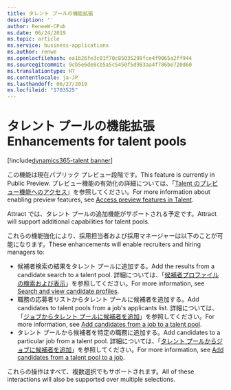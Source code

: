 ```yaml
---
title: タレント プールの機能拡張
description: ''
author: ReneeW-CPub
ms.date: 06/24/2019
ms.topic: article
ms.service: business-applications
ms.author: renwe
ms.openlocfilehash: ea1b26fe3c01f70c85035299fce4f9065a2ff944
ms.sourcegitcommit: 9cb5e6de8cb5a5c5450f5d983aa4f786be720d60
ms.translationtype: HT
ms.contentlocale: ja-JP
ms.lasthandoff: 06/27/2019
ms.locfileid: "1703525"
---
```

<!--from editor: This had no metadata - I added the above.-->


# <a name="enhancements-for-talent-pools"></a><span data-ttu-id="47220-102">タレント プールの機能拡張</span><span class="sxs-lookup"><span data-stu-id="47220-102">Enhancements for talent pools</span></span>
[!include[dynamics365-talent banner](../../includes/dynamics365-talent.md)]

<span data-ttu-id="47220-103">この機能は現在パブリック プレビュー段階です。</span><span class="sxs-lookup"><span data-stu-id="47220-103">This feature is currently in Public Preview.</span></span> <span data-ttu-id="47220-104">プレビュー機能の有効化の詳細については、「[Talent のプレビュー機能へのアクセス](https://docs.microsoft.com/dynamics365/unified-operations/talent/access-preview-feature)」を参照してください。</span><span class="sxs-lookup"><span data-stu-id="47220-104">For more information about enabling preview features, see [Access preview features in Talent](https://docs.microsoft.com/dynamics365/unified-operations/talent/access-preview-feature).</span></span>

<span data-ttu-id="47220-105">Attract では、タレント プールの追加機能がサポートされる予定です。</span><span class="sxs-lookup"><span data-stu-id="47220-105">Attract will support additional capabilities for talent pools.</span></span>

<span data-ttu-id="47220-106">これらの機能強化により、採用担当者および採用マネージャーは以下のことが可能になります。</span><span class="sxs-lookup"><span data-stu-id="47220-106">These enhancements will enable recruiters and hiring managers to:</span></span> 

-   <span data-ttu-id="47220-107">候補者検索の結果をタレント プールに追加する。</span><span class="sxs-lookup"><span data-stu-id="47220-107">Add the results from a candidate search to a talent pool.</span></span> <span data-ttu-id="47220-108">詳細については、「[候補者プロファイルの検索および表示](https://docs.microsoft.com/dynamics365/unified-operations/talent/attract-talent-pools#search-and-view-candidate-profiles)」を参照してください。</span><span class="sxs-lookup"><span data-stu-id="47220-108">For more information, see [Search and view candidate profiles](https://docs.microsoft.com/dynamics365/unified-operations/talent/attract-talent-pools#search-and-view-candidate-profiles).</span></span>
-   <span data-ttu-id="47220-109">職務の応募者リストからタレント プールに候補者を追加する。</span><span class="sxs-lookup"><span data-stu-id="47220-109">Add candidates to talent pools from a job's applicants list.</span></span> <span data-ttu-id="47220-110">詳細については、「[ジョブからタレント プールに候補者を追加](https://docs.microsoft.com/dynamics365/unified-operations/talent/attract-talent-pools#add-candidates-from-a-job-to-a-talent-pool)」を参照してください。</span><span class="sxs-lookup"><span data-stu-id="47220-110">For more information, see [Add candidates from a job to a talent pool](https://docs.microsoft.com/dynamics365/unified-operations/talent/attract-talent-pools#add-candidates-from-a-job-to-a-talent-pool).</span></span>
-   <span data-ttu-id="47220-111">タレント プールから候補者を特定の職務に追加する。</span><span class="sxs-lookup"><span data-stu-id="47220-111">Add candidates to a particular job from a talent pool.</span></span> <span data-ttu-id="47220-112">詳細については、「[タレント プールからジョブに候補者を追加](https://docs.microsoft.com/dynamics365/unified-operations/talent/attract-talent-pools#add-candidates-from-a-talent-pool-to-a-job)」を参照してください。</span><span class="sxs-lookup"><span data-stu-id="47220-112">For more information, see [Add candidates from a talent pool to a job](https://docs.microsoft.com/dynamics365/unified-operations/talent/attract-talent-pools#add-candidates-from-a-talent-pool-to-a-job).</span></span> 

<span data-ttu-id="47220-113">これらの操作はすべて、複数選択でもサポートされます。</span><span class="sxs-lookup"><span data-stu-id="47220-113">All of these interactions will also be supported over multiple selections.</span></span> 

